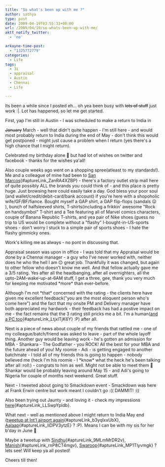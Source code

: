```yaml
---
title: "So what's been up with me ?"
author: sathya
type: post
date: 2009-04-19T03:55:33+00:00
url: /2009/04/19/so-whats-been-up-with-me/
aktt_notify_twitter:
  - 'no'

arkayne-time-post:
  - "1325772779"
categories:
  - Life
tags:
  - 3i
  - appraisal
  - Austin
  - Chennai
  - Life

---
```

Its been a while since I posted eh&#8230; oh yea been busy with <span style="text-decoration: line-through;">lots of stuff</span> just work :|. Lot has happened, so let me get started.

<!--more-->First, yap I'm still in Austin - I was scheduled to make a return to India in 

<span style="text-decoration: line-through;">January</span> March - well that didn't quite happen - I'm still here - and would most probably return to India during the end of May - don't think this would get postponed - might just cause a problem when I return (yes there's a high chance that I might return).

Celebrated my birthday alone 🙁 but had lot of wishes on twitter and facebook - thanks for the wishes ya'all!

Also couple weeks ago went on a shopping spree(atleast to my standards!). Me and a colleague of mine had been to [San Marcos][1]{#aptureLink_ZanRA4XZBP} - there's a factory outlet strip mall here of quite possibly ALL the brands you could think of - and this place is pretty huge. Just browsing here could easily take a day. God bless your poor soul (and wallet/credit/debit-card/bank account) if you're here with a shopoholic wife/GF/BF/fiance. Bought myself a GAP shirt, a GAP flip-flops (sandals 😛 ), bunch of halfsleeved shirts, T-shirts(including a frikkin' awesome "Rock on handsymbol" T-shirt and a Tee featuring all of Marvel comics characters, couple of Banana Republic T-shirts, and yea pair of Nike shoes (guess no trip to US would be complete without a "flashy" I-bought-in-US-sports shoes - don't worry I stuck to a simple pair of sports shoes - I hate the flashy gimmicky ones.

Work's killing me as always - no pont in discussing that.

Appraisal season was upon in office - I was told that my Appraisal would be done by a Chennai manager - a guy who I've never worked with, neither does he who the hell I am 😐 great job. Thankfully it was changed, but again to other fellow who doesn't know me well. And that fellow actually gave me a 3/5 rating. Yes after all the headbanging, after all overnighters, all the upto-2AM-wake-up-at-6AM stuff, I get a three, gee, thank you very much for keeping me motivated \*more\* than ever-before.

Although I'm not \*that\* concerned with the rating - the clients here have given me excellent feedback("you are the most eloquent person who's come here") and the fact that my onsite PM and Delivery manager have both appreciated my hardwork - their feedback has had a postive impact on me - the fact remains that the 3 rating still pricks me a bit. I'm a human([and a PC too][2]{#aptureLink_LtjxlTjK6Y} &#58;&#80;) after all.

Next is a piece of news about couple of my friends that rattled me - one of my colleague/batch/friend was asked to leave - part of the whole layoff thing. Another guy would be leaving work - he's gotten an admission for MBA - Shankara - The Godfather - you ROCK! All the best for your MBA and the future ahead of you! My roomie - Adi - is getting engaged to another batchmate - I told all of my friends this is going to happen - nobody believed me (heck I'm his roomie - I \*know\* what the heck he's been talking after all :roll:) - congrats to him as well. Might not be able to meet them 🙁 Shankar would be probably leaving around May 15 - and Adi's going to Nigeria for couple of months next weekend. Great stuff.

Next - I tweeted about going to Smackdown event - Smackdown was here at Frank Erwin centre but work meant I couldn't go :(( DAMMIT! :((

Also been trying out Jaunty - and loving it - check my impressions [here][3]{#aptureLink_LLSwpYpIdb}.

What next - well as mentioned above I might return to India May end ([tweetup at Int'l airport again][4]{#aptureLink_b3yqIxxUbX}, [Aalaap][5]{#aptureLink_IiDPV3ytzE} ? &#58;&#80;). Means I can be with my sis for her b'day in June 🙂

Maybe a tweetup with [Sindhu][6]{#aptureLink_9MLmMrDR2v}, [Manish][7]{#aptureLink_rnP8CT4mgv}, [Swaroop][8]{#aptureLink_MP1Tlyvmgk} ? lets see! Will keep ya all posted!

Cheers till then!

 [1]: https://maps.google.com/maps?om=0&iwloc=addr&f=q&ll=29.876617%2C-97.940336&hl=en&z=13&ie=UTF8
 [2]: https://www.beingmanan.com/wp/2009/04/the-im-a-pc-sticker-give-away/
 [3]: https://sathyasays.com/2009/04/06/ubuntu-904-beta-impressions-jaunty-is-looking-good/
 [4]: ../2008/11/22/experience-of-a-lifetime-the-mumbai-austin-flight/
 [5]: https://aalaap.com/
 [6]: https://sindhu-s.com/
 [7]: https://blog.manishsinha.net/
 [8]: https://twitter.com/SwaroopH
